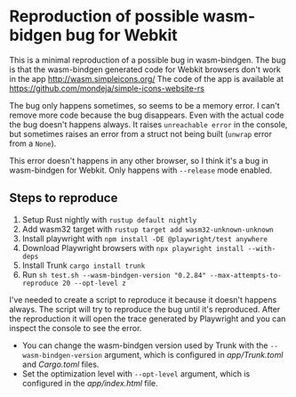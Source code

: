 # Reproduction of possible wasm-bidgen bug for Webkit

This is a minimal reproduction of a possible bug in wasm-bindgen. The bug is that the wasm-bindgen generated code for Webkit browsers don't work in the app http://wasm.simpleicons.org/ The code of the app is available at https://github.com/mondeja/simple-icons-website-rs

The bug only happens sometimes, so seems to be a memory error. I can't remove more code because the bug disappears. Even with the actual code the bug doesn't happens always. It raises `unreachable error` in the console, but sometimes raises an error from a struct not being built (`unwrap` error from a `None`).

This error doesn't happens in any other browser, so I think it's a bug in wasm-bindgen for Webkit. Only happens with `--release` mode enabled.

## Steps to reproduce

1. Setup Rust nightly with `rustup default nightly`
2. Add wasm32 target with `rustup target add wasm32-unknown-unknown`
3. Install playwright with `npm install -DE @playwright/test anywhere`
4. Download Playwright browsers with `npx playwright install --with-deps`
5. Install Trunk `cargo install trunk`
6. Run `sh test.sh --wasm-bindgen-version "0.2.84" --max-attempts-to-reproduce 20 --opt-level z`

I've needed to create a script to reproduce it because it doesn't happens always. The script will try to reproduce the bug until it's reproduced. After the reproduction it will open the trace generated by Playwright and you can inspect the console to see the error.

- You can change the wasm-bindgen version used by Trunk with the `--wasm-bindgen-version` argument, which is configured in *app/Trunk.toml* and *Cargo.toml* files.
- Set the optimization level with `--opt-level` argument, which is configured in the *app/index.html* file.

